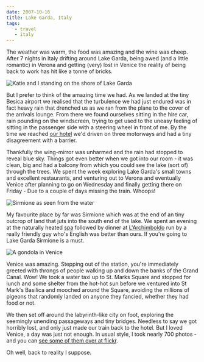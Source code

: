```yaml
---
date: 2007-10-16
title: Lake Garda, Italy
tags:
   - travel
   - italy
---
```


The weather was warm, the food was amazing and the wine was cheep. After 7 nights in Italy drifting around Lake Garda, being awed (and a little romantic) in Verona and getting (very) lost in Venice the reality of being back to work has hit like a tonne of bricks. 

![Katie and I standing on the shore of Lake Garda](1586607502_2ae186c936_o.jpg)

But I prefer to think of the amazing time we had. As we landed at the tiny Besica airport we realised that the turbulence we had just endured was in fact heavy rain that drenched us as we ran from the plane to the cover of the arrivals lounge. From there we found ourselves sitting in the hire car, rain pounding on the windscreen, trying to get used to the uneasy feeling of sitting in the passenger side with a steering wheel in front of me. By the time we reached [our hotel](//www.mistralhotels.it/admiral.htm) we'd driven on three motorways and had a tiny disagreement with a barrier. 

Thankfully the wing-mirror was unharmed and the rain had stopped to reveal blue sky. Things got even better when we got into our room - it was clean, big and had a balcony from which you could see the lake (sort of) through the trees. We spent the week exploring Lake Garda's small towns and excellent restaurants, and venturing out to Verona and eventually Venice after planning to go on Wednesday and finally getting there on Friday - Due to a couple of days missing the train. Whoops! 

![Sirmione as seen from the water](1586170404_39ede07bdb_o.jpg)

My favourite place by far was Sirmione which was at the end of an tiny outcrop of land that juts into the south end of the lake. We spent an evening at the naturally heated [spa](//www.termedisirmione.it/tds/en/homepage.html) followed by dinner at [L'Archimboldo](//www.ristorantearcimboldo.com/) run by a really friendly guy who's English was better than ours. If you're going to Lake Garda Sirmione is a must. 

![A gondola in Venice](1585611537_e540e1204f_o.jpg)

Venice was amazing. Stepping out of the station, you're immediately greeted with throngs of people walking up and down the banks of the Grand Canal. Wow! We took a water taxi up to St. Marks Square and stopped for lunch and some shelter from the hot-hot sun before we ventured into St Mark's Basilica and mooched around the Square, avoiding the millions of pigeons that randomly landed on anyone they fancied, whether they had food or not. 

We then set off around the labyrinth-like city on foot, exploring the seemingly unending passageways and tiny bridges. Needless to say we got horribly lost, and only just made our train back to the hotel. But I loved Venice, a day was just not enough. In usual style, I took nearly 700 photos - and you can [see some of them over at flickr](//www.flickr.com/photos/roobottom/sets/72157602449502521/). 

Oh well, back to reality I suppose.
